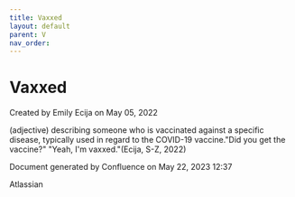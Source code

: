 ```yaml
---
title: Vaxxed
layout: default
parent: V
nav_order:
---
```


# Vaxxed

Created by  Emily Ecija on May 05, 2022

(adjective) describing someone who is vaccinated against a specific disease, typically used in regard to the COVID-19 vaccine.&quot;Did you get the vaccine?&quot; &quot;Yeah, I'm vaxxed.&quot;(Ecija, S-Z, 2022)

Document generated by Confluence on May 22, 2023 12:37

Atlassian

